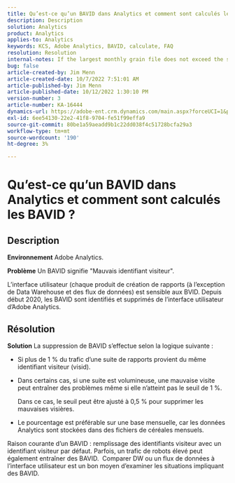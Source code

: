 ```yaml
---
title: Qu’est-ce qu’un BAVID dans Analytics et comment sont calculés les BAVID ?
description: Description
solution: Analytics
product: Analytics
applies-to: Analytics
keywords: KCS, Adobe Analytics, BAVID, calculate, FAQ
resolution: Resolution
internal-notes: If the largest monthly grain file does not exceed the size threshold (250MB default), we do not examine the suite for bad visids.
bug: false
article-created-by: Jim Menn
article-created-date: 10/7/2022 7:51:01 AM
article-published-by: Jim Menn
article-published-date: 10/12/2022 1:30:10 PM
version-number: 3
article-number: KA-16444
dynamics-url: https://adobe-ent.crm.dynamics.com/main.aspx?forceUCI=1&pagetype=entityrecord&etn=knowledgearticle&id=83dccec7-1446-ed11-bba1-000d3a3064b8
exl-id: 6ee54130-22e2-41f8-9704-fe51f99effa9
source-git-commit: 80be1a59aeadd9b1c22dd038f4c51728bcfa29a3
workflow-type: tm+mt
source-wordcount: '190'
ht-degree: 3%

---
```


# Qu’est-ce qu’un BAVID dans Analytics et comment sont calculés les BAVID ?

## Description


<b>Environnement</b>
Adobe Analytics.

<b>Problème</b>
Un BAVID signifie &quot;Mauvais identifiant visiteur&quot;.

L’interface utilisateur (chaque produit de création de rapports (à l’exception de Data Warehouse et des flux de données) est sensible aux BVID.
Depuis début 2020, les BAVID sont identifiés et supprimés de l’interface utilisateur d’Adobe Analytics.






## Résolution


<b>Solution</b>
La suppression de BAVID s’effectue selon la logique suivante :

- Si plus de 1 % du trafic d’une suite de rapports provient du même identifiant visiteur (visid).
- Dans certains cas, si une suite est volumineuse, une mauvaise visite peut entraîner des problèmes même si elle n’atteint pas le seuil de 1 %.

  Dans ce cas, le seuil peut être ajusté à 0,5 % pour supprimer les mauvaises visières.
- Le pourcentage est préférable sur une base mensuelle, car les données Analytics sont stockées dans des fichiers de céréales mensuels.


Raison courante d’un BAVID : remplissage des identifiants visiteur avec un identifiant visiteur par défaut. Parfois, un trafic de robots élevé peut également entraîner des BAVID. 
Comparer DW ou un flux de données à l’interface utilisateur est un bon moyen d’examiner les situations impliquant des BAVID.
